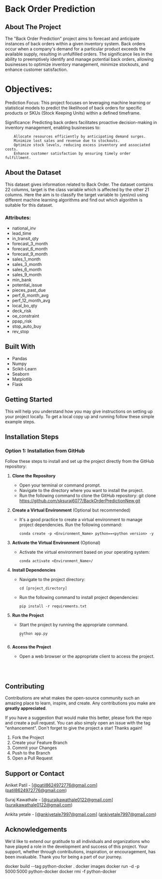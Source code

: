 # Back Order Prediction




## About The Project 

The "Back Order Prediction" project aims to forecast and anticipate instances of back orders within a given inventory system. Back orders occur when a company's demand for a particular product exceeds the available supply, resulting in unfulfilled orders. The significance lies in the ability to preemptively identify and manage potential back orders, allowing businesses to optimize inventory management, minimize stockouts, and enhance customer satisfaction.


# Objectives:

Prediction Focus: 
    This project focuses on leveraging machine learning or statistical models to predict the likelihood of back orders for specific products or SKUs (Stock Keeping Units) within a defined timeframe.

Significance: 
    Predicting back orders facilitates proactive decision-making in inventory management, enabling businesses to:

        Allocate resources efficiently by anticipating demand surges.
        Minimize lost sales and revenue due to stockouts.
        Optimize stock levels, reducing excess inventory and associated costs.
        Enhance customer satisfaction by ensuring timely order fulfillment.

## About the Dataset

This dataset gives information related to Back Order. The dataset contains 22 columns, target is the class variable which is affected by the other 21 columns. Here the aim is to classify the target variable to (yes\no) using different machine learning algorithms and find out which algorithm is suitable for this dataset.
<br><be>

<h3>Attributes:</h3>

 - national_inv
 - lead_time
 - in_transit_qty
 - forecast_3_month
 - forecast_6_month
 - forecast_9_month
 - sales_1_month
 - sales_3_month
 - sales_6_month
 - sales_9_month
 - min_bank
 - potential_issue
 - pieces_past_due
 - perf_6_month_avg
 - perf_12_month_avg
 - local_bo_qty
 - deck_risk
 - oe_constraint
 - ppap_risk
 - stop_auto_buy
 - rev_stop

## Built With

 - Pandas
 - Numpy
 - Scikit-Learn
 - Seaborn
 - Matplotlib
 - Flask

## Getting Started

This will help you understand how you may give instructions on setting up your project locally.
To get a local copy up and running follow these simple example steps.

## Installation Steps

### Option 1: Installation from GitHub

Follow these steps to install and set up the project directly from the GitHub repository:

1. **Clone the Repository**
   - Open your terminal or command prompt.
   - Navigate to the directory where you want to install the project.
   - Run the following command to clone the GitHub repository:
        git clone https://github.com/sksuraj6077/BackOrderPredictionNew.git

2. **Create a Virtual Environment** (Optional but recommended)
   - It's a good practice to create a virtual environment to manage project dependencies. Run the following command:
     ```
     conda create -p <Environment_Name> python==<python version> -y
     ```

3. **Activate the Virtual Environment** (Optional)
   - Activate the virtual environment based on your operating system:
       ```
       conda activate <Environment_Name>/
       ```

4. **Install Dependencies**
   - Navigate to the project directory:
     ```
     cd [project_directory]
     ```
   - Run the following command to install project dependencies:
     ```
     pip install -r requirements.txt
     ```

5. **Run the Project**
   - Start the project by running the appropriate command.
     ```
     python app.py
     ``

6. **Access the Project**
   - Open a web browser or the appropriate client to access the project.
  
<br><br>

## Contributing

Contributions are what makes the open-source community such an amazing place to learn, inspire, and create. Any contributions you make are **greatly appreciated**.

If you have a suggestion that would make this better, please fork the repo and create a pull request. You can also simply open an issue with the tag "enhancement".
Don't forget to give the project a star! Thanks again!

1. Fork the Project
2. Create your Feature Branch
3. Commit your Changes
4. Push to the Branch
5. Open a Pull Request


## Support or Contact

Aniket Patil - [@patil8624972776@gmail.com] (patil8624972776@gmail.com)

Suraj Kawathale - [@surajkawathale0122@gmail.com] (surajkawathale0122@gmail.com)

Ankita yetale - [@ankiyetale7997@gmail.com] (ankiyetale7997@gmail.com)


## Acknowledgements

We'd like to extend our gratitude to all individuals and organizations who have played a role in the development and success of this project. Your support, whether through contributions, inspiration, or encouragement, has been invaluable. Thank you for being a part of our journey.














docker build --tag python-docker .
docker images
docker run -d -p 5000:5000 python-docker
docker rmi -f python-docker 
